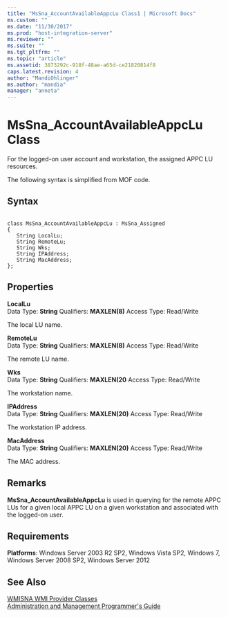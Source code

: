 ```yaml
---
title: "MsSna_AccountAvailableAppcLu Class1 | Microsoft Docs"
ms.custom: ""
ms.date: "11/30/2017"
ms.prod: "host-integration-server"
ms.reviewer: ""
ms.suite: ""
ms.tgt_pltfrm: ""
ms.topic: "article"
ms.assetid: 3873292c-918f-48ae-a65d-ce21820814f8
caps.latest.revision: 4
author: "MandiOhlinger"
ms.author: "mandia"
manager: "anneta"
---
```

# MsSna_AccountAvailableAppcLu Class
For the logged-on user account and workstation, the assigned APPC LU resources.  
  
 The following syntax is simplified from MOF code.  
  
## Syntax  
  
```  
  
class MsSna_AccountAvailableAppcLu : MsSna_Assigned  
{  
   String LocalLu;  
   String RemoteLu;  
   String Wks;  
   String IPAddress;  
   String MacAddress;  
};  
```  
  
## Properties  
 **LocalLu**  
 Data Type: **String** Qualifiers: **MAXLEN(8)** Access Type: Read/Write  
  
 The local LU name.  
  
 **RemoteLu**  
 Data Type: **String** Qualifiers: **MAXLEN(8)** Access Type: Read/Write  
  
 The remote LU name.  
  
 **Wks**  
 Data Type: **String** Qualifiers: **MAXLEN(20** Access Type: Read/Write  
  
 The workstation name.  
  
 **IPAddress**  
 Data Type: **String** Qualifiers: **MAXLEN(20)** Access Type: Read/Write  
  
 The workstation IP address.  
  
 **MacAddress**  
 Data Type: **String** Qualifiers: **MAXLEN(20)** Access Type: Read/Write  
  
 The MAC address.  
  
## Remarks  
 **MsSna_AccountAvailableAppcLu** is used in querying for the remote APPC LUs for a given local APPC LU on a given workstation and associated with the logged-on user.  
  
## Requirements  
 **Platforms**: Windows Server 2003 R2 SP2, Windows Vista SP2, Windows 7, Windows Server 2008 SP2, Windows Server 2012  
  
## See Also  
 [WMISNA WMI Provider Classes](../core/wmisna-wmi-provider-classes2.md)   
 [Administration and Management Programmer's Guide](../core/administration-and-management-programmer-s-guide1.md)